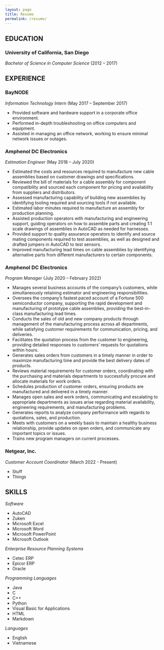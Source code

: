 ```yaml
---
layout: page
title: Resume
permalink: /resume/
---
```


## EDUCATION
### University of California, San Diego
_Bachelor of Science in Computer Science_	(2012 – 2017)

## EXPERIENCE
### BayNODE
_Information Technology Intern_ (May 2017 – September 2017)
*	Provided software and hardware support in a corporate office environment. 
*	Performed in-depth troubleshooting on office computers and equipment.
*	Assisted in managing an office network, working to ensure minimal network issues or outages.

### Amphenol DC Electronics
_Estimation Engineer_ (May 2018 – July 2020)
*	Estimated the costs and resources required to manufacture new cable assemblies based on customer drawings and specifications.
*	Reviewed the bill of materials for a cable assembly for component compatibility and sourced each component for pricing and availability from suppliers and distributors.
*	Assessed manufacturing capability of building new assemblies by identifying tooling required and sourcing tools if not available.
*	Estimated labor minutes required to manufacture an assembly for production planning.
*	Assisted production operators with manufacturing and engineering support, guiding operators on how to assemble parts and creating 1:1 scale drawings of assemblies in AutoCAD as needed for harnesses.
*	Provided support to quality assurance operators to identify and source mating components required to test assemblies, as well as designed and drafted jumpers in AutoCAD to test sensors.
*	Improved manufacturing lead times on cable assemblies by identifying alternative parts from different manufacturers to certain components.

### Amphenol DC Electronics
_Program Manager_ (July 2020 – February 2022)
*	Manages several business accounts of the company’s customers, while simultaneously retaining estimator and engineering responsibilities.
*	Oversees the company’s fastest paced account of a Fortune 500 semiconductor company, supporting the rapid development and manufacturing of prototype cable assemblies, providing the best-in-class manufacturing lead times.
*	Conducts the sales of old and new company products through management of the manufacturing process across all departments, while satisfying customer requirements for communication, pricing, and deliveries.
*	Facilitates the quotation process from the customer to engineering, providing detailed responses to customers’ requests for quotations within hours.
*	Generates sales orders from customers in a timely manner in order to maximize manufacturing time and provide the best delivery dates of products.
*	Reviews material requirements for customer orders, coordinating with the purchasing and materials departments to successfully procure and allocate materials for work orders. 
*	Schedules production of customer orders, ensuring products are manufactured and delivered in a timely manner.
*	Manages open sales and work orders, communicating and escalating to appropriate departments as issues arise regarding material availability, engineering requirements, and manufacturing problems.
*	Generates reports to analyze company performance with regards to quotations, sales, and production. 
*	Meets with customers on a weekly basis to maintain a healthy business relationship, provide updates on open orders, and communicate any important topics or issues.
*	Trains new program managers on current processes.

### Netgear, Inc.
_Customer Account Coordinator_ (March 2022 - Present)
* Stuff
* Things


## SKILLS
_Software_ 
* AutoCAD
* Zuken
* Microsoft Excel
* Microsoft Word
* Microsoft PowerPoint
* Microsoft Outlook

_Enterprise Resource Planning Systems_
* Cetec ERP
* Epicor ERP
* Oracle

_Programming Languages_
* Java
* C
* C++
* Python
* Visual Basic for Applications
* HTML
* Markdown

_Languages_
* English
* Vietnamese
